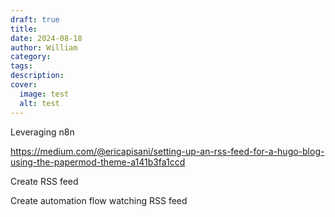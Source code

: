 ```yaml
---
draft: true
title: 
date: 2024-08-18
author: William
category: 
tags: 
description: 
cover:
  image: test
  alt: test
---
```


Leveraging n8n



https://medium.com/@ericapisani/setting-up-an-rss-feed-for-a-hugo-blog-using-the-papermod-theme-a141b3fa1ccd


Create RSS feed

Create automation flow watching RSS feed
